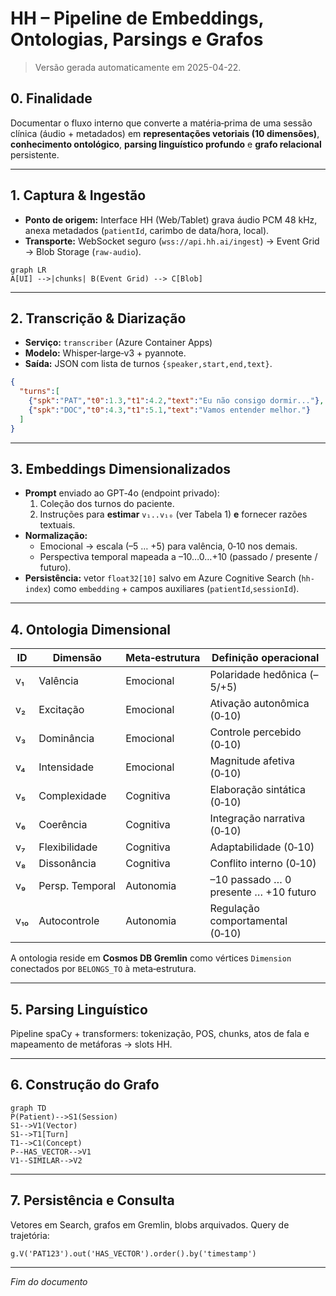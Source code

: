 # HH – Pipeline de Embeddings, Ontologias, Parsings e Grafos

> Versão gerada automaticamente em 2025-04-22.

## 0. Finalidade  
Documentar o fluxo interno que converte a matéria‑prima de uma sessão clínica (áudio + metadados) em **representações vetoriais (10 dimensões)**, **conhecimento ontológico**, **parsing linguístico profundo** e **grafo relacional** persistente.

---

## 1. Captura & Ingestão  
* **Ponto de origem:** Interface HH (Web/Tablet) grava áudio PCM 48 kHz, anexa metadados (`patientId`, carimbo de data/hora, local).  
* **Transporte:** WebSocket seguro (`wss://api.hh.ai/ingest`) → Event Grid → Blob Storage (`raw-audio`).

```mermaid
graph LR
A[UI] -->|chunks| B(Event Grid) --> C[Blob]
```

---

## 2. Transcrição & Diarização  
* **Serviço:** `transcriber` (Azure Container Apps)  
* **Modelo:** Whisper‐large‐v3 + pyannote.  
* **Saída:** JSON com lista de turnos `{speaker,start,end,text}`.

```json
{
  "turns":[
    {"spk":"PAT","t0":1.3,"t1":4.2,"text":"Eu não consigo dormir..."},
    {"spk":"DOC","t0":4.3,"t1":5.1,"text":"Vamos entender melhor."}
  ]
}
```

---

## 3. Embeddings Dimensionalizados  
* **Prompt** enviado ao GPT‑4o (endpoint privado):  
  1. Coleção dos turnos do paciente.  
  2. Instruções para **estimar** `v₁..v₁₀` (ver Tabela 1) **e** fornecer razões textuais.  
* **Normalização:**  
  * Emocional → escala (–5 … +5) para valência, 0‑10 nos demais.  
  * Perspectiva temporal mapeada a –10…0…+10 (passado / presente / futuro).  
* **Persistência:** vetor `float32[10]` salvo em Azure Cognitive Search (`hh-index`) como `embedding` + campos auxiliares (`patientId`,`sessionId`).

---

## 4. Ontologia Dimensional
| ID | Dimensão | Meta‑estrutura | Definição operacional |
|----|----------|----------------|-----------------------|
| v₁ | Valência | Emocional | Polaridade hedônica (–5/+5) |
| v₂ | Excitação | Emocional | Ativação autonômica (0‑10) |
| v₃ | Dominância | Emocional | Controle percebido (0‑10) |
| v₄ | Intensidade | Emocional | Magnitude afetiva (0‑10) |
| v₅ | Complexidade | Cognitiva | Elaboração sintática (0‑10) |
| v₆ | Coerência | Cognitiva | Integração narrativa (0‑10) |
| v₇ | Flexibilidade | Cognitiva | Adaptabilidade (0‑10) |
| v₈ | Dissonância | Cognitiva | Conflito interno (0‑10) |
| v₉ | Persp. Temporal | Autonomia | –10 passado … 0 presente … +10 futuro |
| v₁₀ | Autocontrole | Autonomia | Regulação comportamental (0‑10) |

A ontologia reside em **Cosmos DB Gremlin** como vértices `Dimension` conectados por `BELONGS_TO` à meta‑estrutura.

---

## 5. Parsing Linguístico  
Pipeline spaCy + transformers: tokenização, POS, chunks, atos de fala e mapeamento de metáforas → slots HH.

---

## 6. Construção do Grafo  

```mermaid
graph TD
P(Patient)-->S1(Session)
S1-->V1(Vector)
S1-->T1[Turn]
T1-->C1(Concept)
P--HAS_VECTOR-->V1
V1--SIMILAR-->V2
```

---

## 7. Persistência e Consulta  

Vetores em Search, grafos em Gremlin, blobs arquivados. Query de trajetória:

```gremlin
g.V('PAT123').out('HAS_VECTOR').order().by('timestamp')
```

---

_Fim do documento_
